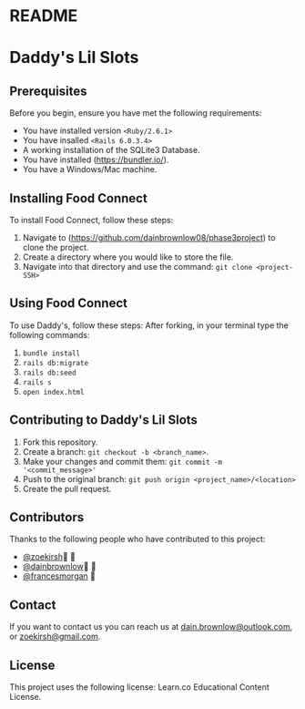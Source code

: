 # README

# Daddy's Lil Slots

## Prerequisites

Before you begin, ensure you have met the following requirements:

- You have installed version `<Ruby/2.6.1>`
- You have insalled `<Rails 6.0.3.4>`
- A working installation of the SQLite3 Database.
- You have installed (https://bundler.io/).
- You have a Windows/Mac machine.

## Installing Food Connect

To install Food Connect, follow these steps:

1. Navigate to (https://github.com/dainbrownlow08/phase3project)
   to clone the project.
2. Create a directory where you would like to store the file.
3. Navigate into that directory and use the command: `git clone <project-SSH>`

## Using Food Connect

To use Daddy's, follow these steps:
After forking, in your terminal type the following commands:

1. `bundle install`
2. `rails db:migrate`
3. `rails db:seed`
4. `rails s`
5. `open index.html`

## Contributing to Daddy's Lil Slots

1. Fork this repository.
2. Create a branch: `git checkout -b <branch_name>`.
3. Make your changes and commit them: `git commit -m '<commit_message>'`
4. Push to the original branch: `git push origin <project_name>/<location>`
5. Create the pull request.

## Contributors

Thanks to the following people who have contributed to this project:

- [@zoekirsh](https://github.com/zoekirsh)📖 🐛
- [@dainbrownlow](https://github.com/dainbrownlow08)📖 🐛
- [@francesmorgan](https://instagram.com/francy_francy5) 🎨

## Contact

If you want to contact us you can reach us at <dain.brownlow@outlook.com>, or <zoekirsh@gmail.com>.

## License

This project uses the following license: Learn.co Educational Content License.
